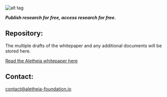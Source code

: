 ![alt tag](https://cloud.githubusercontent.com/assets/24201238/24583976/ced4c43e-179f-11e7-9c40-c0988c346f55.png)

_**Publish research for free, access research for free.**_

## Repository:

The multiple drafts of the whitepaper and any additional documents will be stored here. 

[Read the Aletheia whitepaper here](WHITE-PAPER.md)

## Contact:

contact@aletheia-foundation.io
